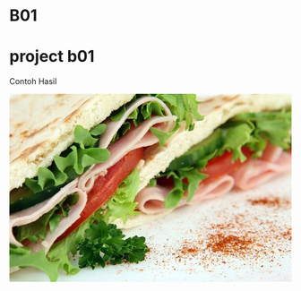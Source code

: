 # B01
 # project b01
 Contoh Hasil
<!-- ![contoh hasil](/img/grilled-chicken.jpg) -->

![Alt text](/img/sandwich_640.jpg?raw=true "Optional Title")
